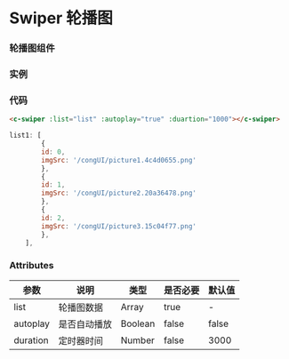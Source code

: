 # Swiper 轮播图
### 轮播图组件

### 实例
### 
<c-swiper></c-swiper>

### 代码
```html
<c-swiper :list="list" :autoplay="true" :duartion="1000"></c-swiper>
```
```javascript
list1: [
        {
        id: 0,
        imgSrc: '/congUI/picture1.4c4d0655.png'
        },
        {
        id: 1,
        imgSrc: '/congUI/picture2.20a36478.png'
        },
        {
        id: 2,
        imgSrc: '/congUI/picture3.15c04f77.png'
        },
    ],
```

### Attributes
 | 参数 | 说明 | 类型 | 是否必要 | 默认值 |
 | ---  | ---  | --  |   ----   | ----  |
 | list | 轮播图数据 | Array | true | - |
 | autoplay | 是否自动播放 | Boolean | false | false |
 | duration | 定时器时间 | Number | false | 3000 |
